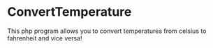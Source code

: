 # ConvertTemperature
This php program allows you to convert temperatures from celsius to fahrenheit and vice versa!
